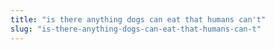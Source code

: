 ```yaml
---
title: "is there anything dogs can eat that humans can't"
slug: "is-there-anything-dogs-can-eat-that-humans-can-t"
---
```


